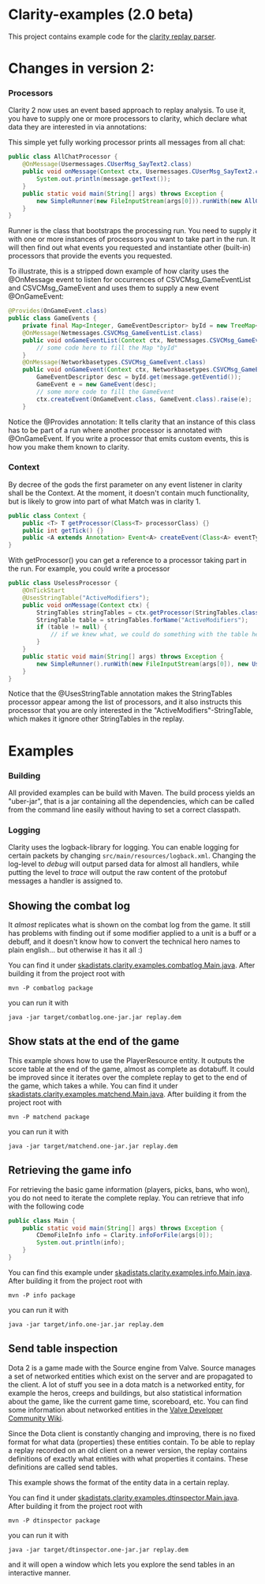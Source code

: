 # Clarity-examples (2.0 beta)

This project contains example code for the [clarity replay parser](https://github.com/skadistats/clarity).

# Changes in version 2:

### Processors

Clarity 2 now uses an event based approach to replay analysis. To use it, you have to supply one or more
processors to clarity, which declare what data they are interested in via annotations:

This simple yet fully working processor prints all messages from all chat:
```java
public class AllChatProcessor {
    @OnMessage(Usermessages.CUserMsg_SayText2.class)
    public void onMessage(Context ctx, Usermessages.CUserMsg_SayText2.class message) {
        System.out.println(message.getText());
    }
    public static void main(String[] args) throws Exception {
        new SimpleRunner(new FileInputStream(args[0])).runWith(new AllChatProcessor());
    }
}
```
Runner is the class that bootstraps the processing run. You need to supply it with one or more instances of processors
you want to take part in the run. It will then find out what events you requested and instantiate other (built-in) processors that
provide the events you requested.

To illustrate, this is a stripped down example of how clarity uses the
@OnMessage event to listen for occurrences of CSVCMsg_GameEventList and CSVCMsg_GameEvent and uses them to 
supply a new event @OnGameEvent:
 
```java
@Provides(OnGameEvent.class)
public class GameEvents {
    private final Map<Integer, GameEventDescriptor> byId = new TreeMap<>();
    @OnMessage(Netmessages.CSVCMsg_GameEventList.class)
    public void onGameEventList(Context ctx, Netmessages.CSVCMsg_GameEventList message) {
        // some code here to fill the Map "byId"  
    }
    @OnMessage(Networkbasetypes.CSVCMsg_GameEvent.class)
    public void onGameEvent(Context ctx, Networkbasetypes.CSVCMsg_GameEvent message) {
        GameEventDescriptor desc = byId.get(message.getEventid());
        GameEvent e = new GameEvent(desc);
        // some more code to fill the GameEvent
        ctx.createEvent(OnGameEvent.class, GameEvent.class).raise(e);
    }
```

Notice the @Provides annotation: It tells clarity that an instance of this class has to be part of a run where another
processor is annotated with @OnGameEvent. If you write a processor that emits custom events, this is how you make them known 
to clarity.

### Context

By decree of the gods the first parameter on any event listener in clarity shall be the Context.
At the moment, it doesn't contain much functionality, but is likely to grow into part of what Match was in clarity 1.
```java
public class Context {
    public <T> T getProcessor(Class<T> processorClass) {}
    public int getTick() {}
    public <A extends Annotation> Event<A> createEvent(Class<A> eventType, Class... parameterTypes) {}
}
```

With getProcessor() you can get a reference to a processor taking part in the run. For example, you could write a processor
```java
public class UselessProcessor {
    @OnTickStart
    @UsesStringTable("ActiveModifiers");
    public void onMessage(Context ctx) {
        StringTables stringTables = ctx.getProcessor(StringTables.class);
        StringTable table = stringTables.forName("ActiveModifiers");
        if (table != null) {
            // if we knew what, we could do something with the table here...
        }
    }
    public static void main(String[] args) throws Exception {
        new SimpleRunner().runWith(new FileInputStream(args[0]), new UselessProcessor());
    }
}
```

Notice that the @UsesStringTable annotation makes the StringTables processor appear among the list of processors, and it
also instructs this processor that you are only interested in the "ActiveModifiers"-StringTable, which makes it ignore other
StringTables in the replay.

# Examples

### Building

All provided examples can be build with Maven. The build process yields an "uber-jar", that is a jar 
containing all the dependencies, which can be called from the command line easily without having to 
set a correct classpath. 

### Logging

Clarity uses the logback-library for logging. You can enable logging for certain packets by changing 
`src/main/resources/logback.xml`. Changing the log-level to *debug* will output parsed data for almost all
handlers, while putting the level to *trace* will output the raw content of the protobuf messages a
handler is assigned to. 

## Showing the combat log

It *almost* replicates what is shown on the combat log from the game.
It still has problems with finding out if some modifier applied to a unit is a buff or a debuff, 
and it doesn't know how to convert the technical hero names to plain english... but otherwise it has it all :)

You can find it under [skadistats.clarity.examples.combatlog.Main.java](https://github.com/skadistats/clarity-examples/blob/master/src/main/java/skadistats/clarity/examples/combatlog/Main.java).
After building it from the project root with

	mvn -P combatlog package
	
you can run it with

	java -jar target/combatlog.one-jar.jar replay.dem

## Show stats at the end of the game

This example shows how to use the PlayerResource entity.
It outputs the score table at the end of the game, almost as complete as dotabuff.
It could be improved since it iterates over the complete replay to get to the end of the game,
which takes a while.
You can find it under [skadistats.clarity.examples.matchend.Main.java](https://github.com/skadistats/clarity-examples/blob/master/src/main/java/skadistats/clarity/examples/matchend/Main.java).
After building it from the project root with

	mvn -P matchend package
	
you can run it with

	java -jar target/matchend.one-jar.jar replay.dem

## Retrieving the game info

For retrieving the basic game information (players, picks, bans, who won), 
you do not need to iterate the complete replay. You can retrieve that info with the following code

```Java
public class Main {
    public static void main(String[] args) throws Exception {
        CDemoFileInfo info = Clarity.infoForFile(args[0]);
        System.out.println(info);
    }
}
```

You can find this example under [skadistats.clarity.examples.info.Main.java](https://github.com/skadistats/clarity-examples/blob/master/src/main/java/skadistats/clarity/examples/info/Main.java).
After building it from the project root with

	mvn -P info package
	
you can run it with

	java -jar target/info.one-jar.jar replay.dem


## Send table inspection

Dota 2 is a game made with the Source engine from Valve. Source manages a set of networked entities
which exist on the server and are propagated to the client. A lot of stuff you see in a dota match is a networked entity,
for example the heros, creeps and buildings, but also statistical information about the game, like
the current game time, scoreboard, etc. You can find some information about networked entities in the 
[Valve Developer Community Wiki](https://developer.valvesoftware.com/wiki/Networking_Entities).

Since the Dota client is constantly changing and improving, there is no fixed format for what data (properties) these
entities contain. To be able to replay a replay recorded on an old client on a newer version, the replay 
contains definitions of exactly what entities with what properties it contains. These definitions are
called send tables.

This example shows the format of the entity data in a certain replay.

You can find it under [skadistats.clarity.examples.dtinspector.Main.java](https://github.com/skadistats/clarity-examples/blob/master/src/main/java/skadistats/clarity/examples/dtinspector/Main.java).
After building it from the project root with

	mvn -P dtinspector package
	
you can run it with

	java -jar target/dtinspector.one-jar.jar replay.dem
	
and it will open a window which lets you explore the send tables in an interactive manner.


